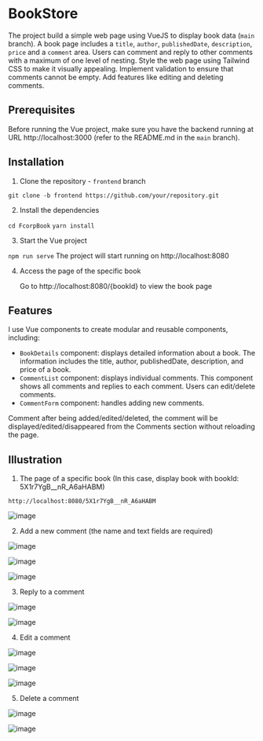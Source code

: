 # BookStore

The project build a simple web page using VueJS to display book data (`main` branch). A book page includes a `title`, `author`, `publishedDate`, `description`, `price` and a `comment` area. Users can comment and reply to other comments with a maximum of one level of nesting. Style the web page using Tailwind CSS to make it visually appealing. Implement validation to ensure that comments cannot be empty. Add features like editing and deleting comments.

## Prerequisites

Before running the Vue project, make sure you have the backend running at URL http://localhost:3000 (refer to the README.md in the `main` branch).

## Installation

1. Clone the repository - `frontend` branch

  `git clone -b frontend https://github.com/your/repository.git`

2. Install the dependencies

  `cd FcorpBook`
  `yarn install`

3. Start the Vue project

  `npm run serve`
  The project will start running on http://localhost:8080

4. Access the page of the specific book

   Go to http://localhost:8080/{bookId} to view the book page

## Features

I use Vue components to create modular and reusable components, including:

- `BookDetails` component: displays detailed information about a book. The information includes the title, author, publishedDate, description, and price of a book.
- `CommentList` component: displays individual comments. This component shows all comments and replies to each comment. Users can edit/delete comments.
- `CommentForm` component: handles adding new comments.

Comment after being added/edited/deleted, the comment will be displayed/edited/disappeared from the Comments section without reloading the page.

## Illustration

1. The page of a specific book (In this case, display book with bookId: 5X1r7YgB__nR_A6aHABM)

`http://localhost:8080/5X1r7YgB__nR_A6aHABM`

![image](https://github.com/tunth301201/FcorpBook/assets/92015206/476c8348-820d-45f3-84e9-54345d8f63a6)

2. Add a new comment (the name and text fields are required)

![image](https://github.com/tunth301201/FcorpBook/assets/92015206/0de277ad-932b-4dc8-a775-65a7d42115d3)

![image](https://github.com/tunth301201/FcorpBook/assets/92015206/f8b59665-520a-4019-a72c-1836c582f154)

![image](https://github.com/tunth301201/FcorpBook/assets/92015206/8c693f6d-ab90-4871-b8a1-b990e68c088a)

3. Reply to a comment

![image](https://github.com/tunth301201/FcorpBook/assets/92015206/13d7d08b-b48d-485f-a3c0-0f5a2e1d273e)

![image](https://github.com/tunth301201/FcorpBook/assets/92015206/06328d71-e8a2-4886-9608-c113b5297cf0)

4. Edit a comment

![image](https://github.com/tunth301201/FcorpBook/assets/92015206/364da947-c6ab-43a7-bf12-7c485ec51fc9)

![image](https://github.com/tunth301201/FcorpBook/assets/92015206/7ad260de-5ed8-469e-8f48-96907a4ce603)

![image](https://github.com/tunth301201/FcorpBook/assets/92015206/ec2e2ecf-fc10-48d5-a6c5-cd055f9775c6)

5. Delete a comment

![image](https://github.com/tunth301201/FcorpBook/assets/92015206/c94ffa58-438a-45a9-9245-1e2dbec00253)

![image](https://github.com/tunth301201/FcorpBook/assets/92015206/4047c8a4-4ea2-456e-bfd8-48338f854290)
